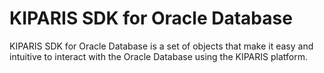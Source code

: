 # KIPARIS SDK for Oracle Database

KIPARIS SDK for Oracle Database is a set of objects that make it easy and intuitive to interact with the Oracle Database using the KIPARIS platform.
